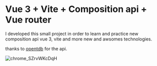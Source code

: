 # Vue 3 + Vite + Composition api + Vue router 
I developed this small project in order to learn and practice new composition api vue 3, vite and more new and awsomes technologies.

thanks to [opentdb]( https://opentdb.com/)  for the api.

![chrome_SZrvWKcDqH](https://user-images.githubusercontent.com/50266679/151823154-5127df0c-655b-40a3-a01b-4642ecb4980a.gif)
